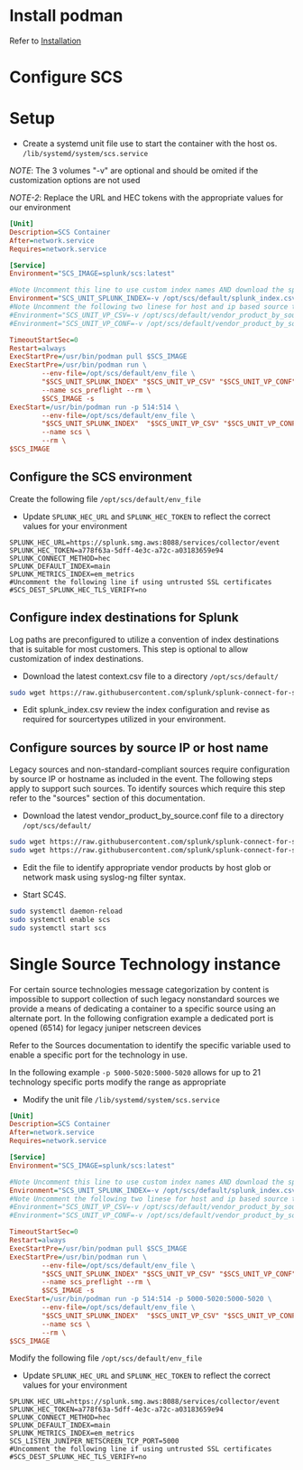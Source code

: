 
# Install podman

Refer to [Installation](https://podman.io/getting-started/installation)

# Configure SCS

# Setup

* Create a systemd unit file use to start the container with the host os. ``/lib/systemd/system/scs.service``

*NOTE*: The 3 volumes "-v" are optional and should be omited if the customization options are not used

*NOTE-2*: Replace the URL and HEC tokens with the appropriate values for our environment

```ini
[Unit]
Description=SCS Container
After=network.service
Requires=network.service

[Service]
Environment="SCS_IMAGE=splunk/scs:latest"

#Note Uncomment this line to use custom index names AND download the splunk_index.csv file template per getting started
Environment="SCS_UNIT_SPLUNK_INDEX=-v /opt/scs/default/splunk_index.csv:/opt/syslog-ng/etc/context-local/splunk_index.csv"
#Note Uncomment the following two linese for host and ip based source type mapping AND download the two file templates per getting started
#Environment="SCS_UNIT_VP_CSV=-v /opt/scs/default/vendor_product_by_source.csv:/opt/syslog-ng/etc/context-local/vendor_product_by_source.csv"
#Environment="SCS_UNIT_VP_CONF=-v /opt/scs/default/vendor_product_by_source.conf:/opt/syslog-ng/etc/context-local/vendor_product_by_source.conf"

TimeoutStartSec=0
Restart=always
ExecStartPre=/usr/bin/podman pull $SCS_IMAGE
ExecStartPre=/usr/bin/podman run \
        --env-file=/opt/scs/default/env_file \
        "$SCS_UNIT_SPLUNK_INDEX" "$SCS_UNIT_VP_CSV" "$SCS_UNIT_VP_CONF" \
        --name scs_preflight --rm \
        $SCS_IMAGE -s
ExecStart=/usr/bin/podman run -p 514:514 \
        --env-file=/opt/scs/default/env_file \
        "$SCS_UNIT_SPLUNK_INDEX"  "$SCS_UNIT_VP_CSV" "$SCS_UNIT_VP_CONF" \
        --name scs \
        --rm \
$SCS_IMAGE

```

## Configure the SCS environment

Create the following file ``/opt/scs/default/env_file``

* Update ``SPLUNK_HEC_URL`` and ``SPLUNK_HEC_TOKEN`` to reflect the correct values for your environment

```dotenv
SPLUNK_HEC_URL=https://splunk.smg.aws:8088/services/collector/event
SPLUNK_HEC_TOKEN=a778f63a-5dff-4e3c-a72c-a03183659e94
SPLUNK_CONNECT_METHOD=hec
SPLUNK_DEFAULT_INDEX=main
SPLUNK_METRICS_INDEX=em_metrics
#Uncomment the following line if using untrusted SSL certificates
#SCS_DEST_SPLUNK_HEC_TLS_VERIFY=no
```

## Configure index destinations for Splunk 

Log paths are preconfigured to utilize a convention of index destinations that is suitable for most customers. This step is optional to allow customization of index destinations.

* Download the latest context.csv file to a directory ``/opt/scs/default/`` 

```bash
sudo wget https://raw.githubusercontent.com/splunk/splunk-connect-for-syslog/master/package/etc/context-local/splunk_index.csv
```
* Edit splunk_index.csv review the index configuration and revise as required for sourcertypes utilized in your environment.

## Configure sources by source IP or host name

Legacy sources and non-standard-compliant sources require configuration by source IP or hostname as included in the event. The following steps apply to support such sources. To identify sources which require this step refer to the "sources" section of this documentation. 

* Download the latest vendor_product_by_source.conf file to a directory ``/opt/scs/default/`` 
```bash
sudo wget https://raw.githubusercontent.com/splunk/splunk-connect-for-syslog/master/package/etc/context-local/vendor_product_by_source.conf
sudo wget https://raw.githubusercontent.com/splunk/splunk-connect-for-syslog/master/package/etc/context-local/vendor_product_by_source.csv
```
* Edit the file to identify appropriate vendor products by host glob or network mask using syslog-ng filter syntax.

* Start SC4S.

```bash
sudo systemctl daemon-reload 
sudo systemctl enable scs
sudo systemctl start scs
```

# Single Source Technology instance

For certain source technologies message categorization by content is impossible to support collection 
of such legacy nonstandard sources we provide a means of dedicating a container to a specific source using
an alternate port. In the following configration example a dedicated port is opened (6514) for legacy juniper netscreen devices

Refer to the Sources documentation to identify the specific variable used to enable a specific port for the technology in use.

In the following example ``-p 5000-5020:5000-5020`` allows for up to 21 technology specific ports modify the range as appropriate

* Modify the unit file ``/lib/systemd/system/scs.service``
```ini
[Unit]
Description=SCS Container
After=network.service
Requires=network.service

[Service]
Environment="SCS_IMAGE=splunk/scs:latest"

#Note Uncomment this line to use custom index names AND download the splunk_index.csv file template per getting started
Environment="SCS_UNIT_SPLUNK_INDEX=-v /opt/scs/default/splunk_index.csv:/opt/syslog-ng/etc/context-local/splunk_index.csv"
#Note Uncomment the following two linese for host and ip based source type mapping AND download the two file templates per getting started
#Environment="SCS_UNIT_VP_CSV=-v /opt/scs/default/vendor_product_by_source.csv:/opt/syslog-ng/etc/context-local/vendor_product_by_source.csv"
#Environment="SCS_UNIT_VP_CONF=-v /opt/scs/default/vendor_product_by_source.conf:/opt/syslog-ng/etc/context-local/vendor_product_by_source.conf"

TimeoutStartSec=0
Restart=always
ExecStartPre=/usr/bin/podman pull $SCS_IMAGE
ExecStartPre=/usr/bin/podman run \
        --env-file=/opt/scs/default/env_file \
        "$SCS_UNIT_SPLUNK_INDEX" "$SCS_UNIT_VP_CSV" "$SCS_UNIT_VP_CONF" \
        --name scs_preflight --rm \
        $SCS_IMAGE -s
ExecStart=/usr/bin/podman run -p 514:514 -p 5000-5020:5000-5020 \
        --env-file=/opt/scs/default/env_file \
        "$SCS_UNIT_SPLUNK_INDEX"  "$SCS_UNIT_VP_CSV" "$SCS_UNIT_VP_CONF" \
        --name scs \
        --rm \
$SCS_IMAGE

```

Modify the following file ``/opt/scs/default/env_file`` 

* Update ``SPLUNK_HEC_URL`` and ``SPLUNK_HEC_TOKEN`` to reflect the correct values for your environment

```dotenv
SPLUNK_HEC_URL=https://splunk.smg.aws:8088/services/collector/event
SPLUNK_HEC_TOKEN=a778f63a-5dff-4e3c-a72c-a03183659e94
SPLUNK_CONNECT_METHOD=hec
SPLUNK_DEFAULT_INDEX=main
SPLUNK_METRICS_INDEX=em_metrics
SCS_LISTEN_JUNIPER_NETSCREEN_TCP_PORT=5000
#Uncomment the following line if using untrusted SSL certificates
#SCS_DEST_SPLUNK_HEC_TLS_VERIFY=no
```
